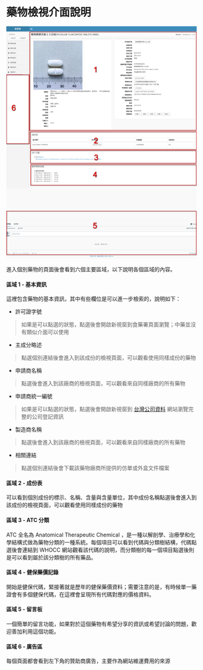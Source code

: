 # 藥物檢視介面說明

![藥物檢視介面](img/drug_view_page.png)

進入個別藥物的頁面後會看到六個主要區域，以下說明各個區域的內容。

#### 區域 1 - 基本資訊

這裡包含藥物的基本資訊，其中有些欄位是可以進一步檢索的，說明如下：

* 許可證字號
> 如果是可以點選的狀態，點選後會開啟新視窗到食藥署頁面瀏覽；中藥並沒有類似介面可以使用
* 主成分略述
> 點選個別連結後會進入到該成份的檢視頁面，可以觀看使用同樣成份的藥物
* 申請商名稱
> 點選後會進入到該廠商的檢視頁面，可以觀看來自同樣廠商的所有藥物
* 申請商統一編號
> 如果是可以點選的狀態，點選後會開啟新視窗到 [台灣公司資料](http://gcis.nat.g0v.tw/) 網站瀏覽完整的公司登記資訊
* 製造商名稱
> 點選後會進入到該廠商的檢視頁面，可以觀看來自同樣廠商的所有藥物
* 相關連結
> 點選個別連結後會下載該藥物廠商所提供的仿單或外盒文件檔案

#### 區域 2 - 成份表

可以看到個別成份的標示、名稱、含量與含量單位，其中成份名稱點選後會進入到該成份的檢視頁面，可以觀看使用同樣成份的藥物

#### 區域 3 - ATC 分類

ATC 全名為 Anatomical Therapeutic Chemical ，是一種以解剖學、治療學和化學結構式做為藥物分類的一種系統。每個項目可以看到代碼與分類樹結構，代碼點選後會連結到 WHOCC 網站觀看該代碼的說明，而分類樹的每一個項目點選後則是可以看到屬於該分類樹的所有藥品。

#### 區域 4 - 健保藥價記錄

開始是健保代碼，緊接著就是歷年的健保藥價資料；需要注意的是，有時候單一藥證會有多個健保代碼，在這裡會呈現所有代碼對應的價格資料。

#### 區域 5 - 留言板

一個簡單的留言功能，如果對於這個藥物有希望分享的資訊或希望討論的問題，歡迎善加利用這個功能。

#### 區域 6 - 廣告區

每個頁面都會看到左下角的贊助商廣告，主要作為網站維運費用的來源
